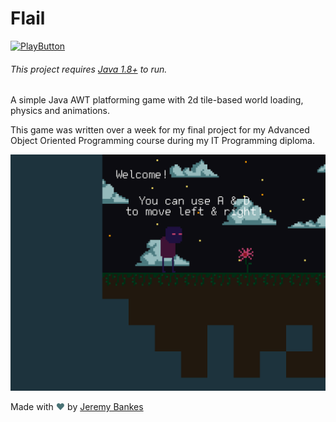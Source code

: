 # Flail

[![PlayButton]](https://github.com/JeremyBankes/Flail/releases/download/1.0.0/Flail.jar)

[PlayButton]: https://img.shields.io/badge/Download_Flail-b23d66?style=for-the-badge

###### This project requires [Java 1.8+](https://java.com/en/download/) to run.

A simple Java AWT platforming game with 2d tile-based world loading, physics and animations.

This game was written over a week for my final project for my Advanced Object Oriented Programming course during my IT Programming diploma.

![cover image][cover]

[cover]: https://github.com/JeremyBankes/Flail/raw/main/res/textures/cover.png

Made with <span style="color:#4A7376">❤</span> by [Jeremy Bankes](https://jeremybankes.com)

